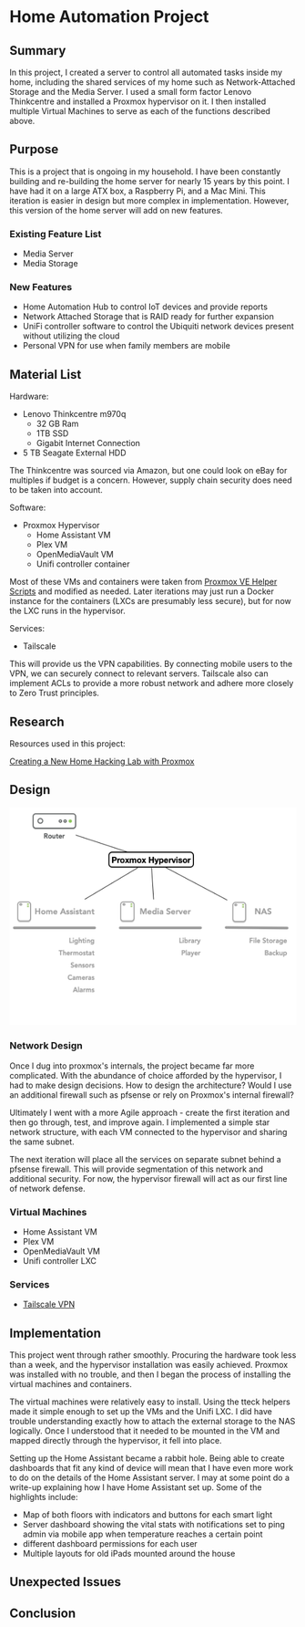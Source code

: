 # Home Automation Project

## Summary
  In this project, I created a server to control all automated tasks inside my home, including the shared services of my home such as Network-Attached Storage and the Media Server. I used a small form factor Lenovo Thinkcentre and installed a Proxmox hypervisor on it. I then installed multiple Virtual Machines to serve as each of the functions described above. 

## Purpose

  This is a project that is ongoing in my household. I have been constantly building and re-building the home server for nearly 15 years by this point. I have had it on a large ATX box, a Raspberry Pi, and a Mac Mini. This iteration is easier in design but more complex in implementation. However, this version of the home server will add on new features.

   ### Existing Feature List
   - Media Server
   - Media Storage

   ### New Features
   - Home Automation Hub to control IoT devices and provide reports 
   - Network Attached Storage that is RAID ready for further expansion
   - UniFi controller software to control the Ubiquiti network devices present without utilizing the cloud
   - Personal VPN for use when family members are mobile

## Material List

Hardware: 
  - Lenovo Thinkcentre m970q
    - 32 GB Ram
    - 1TB SSD
    - Gigabit Internet Connection
  - 5 TB Seagate External HDD

The Thinkcentre was sourced via Amazon, but one could look on eBay for multiples if budget is a concern. However, supply chain security does need to be taken into account.

Software:
  - Proxmox Hypervisor
    - Home Assistant VM
    - Plex VM
    - OpenMediaVault VM
    - Unifi controller container

Most of these VMs and containers were taken from [Proxmox VE Helper Scripts](https://github.com/tteck/Proxmox) and modified as needed. Later iterations may just run a Docker instance for the containers (LXCs are presumably less secure), but for now the LXC runs in the hypervisor.

Services:
  - Tailscale

This will provide us the VPN capabilities. By connecting mobile users to the VPN, we can securely connect to relevant servers. Tailscale also can implement ACLs to provide a more robust network and adhere more closely to Zero Trust principles. 
  
##  Research

Resources used in this project:

[Creating a New Home Hacking Lab with Proxmox ](https://mattglass-it.com/proxmox_home_lab/)

## Design 

![](images/Automation_Layout.png)

### Network Design

Once I dug into proxmox's internals, the project became far more complicated. With the abundance of choice afforded by the hypervisor, I had to make design decisions. How to design the architecture? Would I use an additional firewall such as pfsense or rely on Proxmox's internal firewall?

Ultimately I went with a more Agile approach - create the first iteration and then go through, test, and improve again. I implemented a simple star network structure, with each VM connected to the hypervisor and sharing the same subnet. 

The next iteration will place all the services on separate subnet behind a pfsense firewall. This will provide segmentation of this network and additional security. For now, the hypervisor firewall will act as our first line of network defense. 

### Virtual Machines

- Home Assistant VM
- Plex VM
- OpenMediaVault VM
- Unifi controller LXC
    
### Services

- [Tailscale VPN](https://tailscale.com/)

## Implementation

This project went through rather smoothly. Procuring the hardware took less than a week, and the hypervisor installation was easily achieved. Proxmox was installed with no trouble, and then I began the process of installing the virtual machines and containers.

The virtual machines were relatively easy to install. Using the tteck helpers made it simple enough to set up the VMs and the Unifi LXC. I did have trouble understanding exactly how to attach the external storage to the NAS logically. Once I understood that it needed to be mounted in the VM and mapped directly through the hypervisor, it fell into place.

Setting up the Home Assistant became a rabbit hole. Being able to create dashboards that fit any kind of device will mean that I have even more work to do on the details of the Home Assistant server. I may at some point do a write-up explaining how I have Home Assistant set up. Some of the highlights include:

- Map of both floors with indicators and buttons for each smart light
- Server dashboard showing the vital stats with notifications set to ping admin via mobile app when temperature reaches a certain point
- different dashboard permissions for each user
- Multiple layouts for old iPads mounted around the house

## Unexpected Issues


## Conclusion



